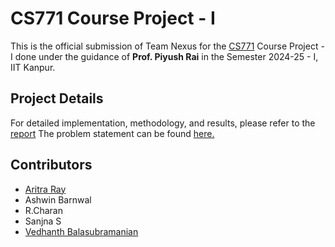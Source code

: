 # CS771 Course Project - I

This is the official submission of Team Nexus for the [CS771](https://web.cse.iitk.ac.in/users/piyush/courses/ml-autumn24/index.html) Course Project - I done under the guidance of **Prof. Piyush Rai** in the Semester 2024-25 - I, IIT Kanpur.

## Project Details

For detailed implementation, methodology, and results, please refer to the [report](./Report.pdf)
The problem statement can be found [here.](./problem_statement.pdf)

## Contributors

- [Aritra Ray](https://github.com/aritrar23)
- Ashwin Barnwal
- R.Charan
- Sanjna S
- [Vedhanth Balasubramanian](https://github.com/vedh18)
